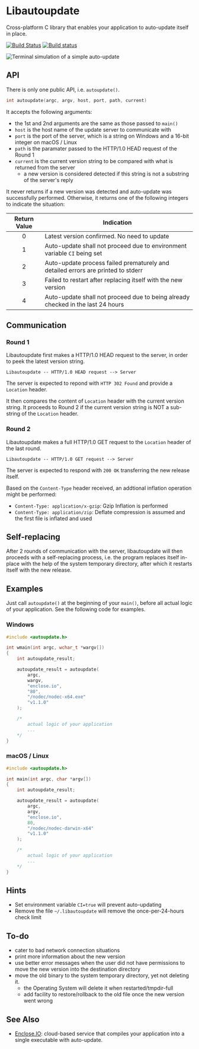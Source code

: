 # Libautoupdate

Cross-platform C library that enables your application to auto-update itself in place.

[![Build Status](https://travis-ci.org/pmq20/libautoupdate.svg?branch=master)](https://travis-ci.org/pmq20/libautoupdate)
[![Build status](https://ci.appveyor.com/api/projects/status/sjdyfwd768lh187f/branch/master?svg=true)](https://ci.appveyor.com/project/pmq20/libautoupdate/branch/master)

![Terminal simulation of a simple auto-update](https://github.com/pmq20/libautoupdate/raw/master/doc/libautoupdate.gif)

## API

There is only one public API, i.e. `autoupdate()`.

```C
int autoupdate(argc, argv, host, port, path, current)
```

It accepts the following arguments:

- the 1st and 2nd arguments are the same as those passed to `main()`
- `host` is the host name of the update server to communicate with
- `port` is the port of the server, which is a string on Windows and a 16-bit integer on macOS / Linux
- `path` is the paramater passed to the HTTP/1.0 HEAD request of the Round 1
- `current` is the current version string to be compared with what is returned from the server
  - a new version is considered detected if this string is not a substring of the server's reply

It never returns if a new version was detected and auto-update was successfully performed.
Otherwise, it returns one of the following integers to indicate the situation:

|  Return Value  | Indication                                                                                  |
|:--------------:|---------------------------------------------------------------------------------------------|
|        0       | Latest version confirmed. No need to update                                                 |
|        1       | Auto-update shall not proceed due to environment variable `CI` being set                    |
|        2       | Auto-update process failed prematurely and detailed errors are printed to stderr            |
|        3       | Failed to restart after replacing itself with the new version                               |
|        4       | Auto-update shall not proceed due to being already checked in the last 24 hours             |

## Communication

### Round 1

Libautoupdate first makes a HTTP/1.0 HEAD request to the server, in order to peek the latest version string.

    Libautoupdate -- HTTP/1.0 HEAD request --> Server

The server is expected to repond with `HTTP 302 Found` and provide a `Location` header.

It then compares the content of `Location` header with the current version string.
It proceeds to Round 2 if the current version string is NOT a sub-string of the `Location` header.

### Round 2

Libautoupdate makes a full HTTP/1.0 GET request to the `Location` header of the last round.

    Libautoupdate -- HTTP/1.0 GET request --> Server

The server is expected to respond with `200 OK` transferring the new release itself.

Based on the `Content-Type` header received, an addtional inflation operation might be performed:
- `Content-Type: application/x-gzip`: Gzip Inflation is performed
- `Content-Type: application/zip`: Deflate compression is assumed and the first file is inflated and used

## Self-replacing

After 2 rounds of communication with the server,
libautoupdate will then proceeds with a self-replacing process,
i.e. the program replaces itself in-place with the help of the system temporary directory,
after which it restarts itself with the new release.

## Examples

Just call `autoupdate()` at the beginning of your `main()`,
before all actual logic of your application.
See the following code for examples.

### Windows

```C
#include <autoupdate.h>

int wmain(int argc, wchar_t *wargv[])
{
	int autoupdate_result;

	autoupdate_result = autoupdate(
		argc,
		wargv,
		"enclose.io",
		"80",
		"/nodec/nodec-x64.exe"
		"v1.1.0"
	);

	/* 
		actual logic of your application
		...
	*/
}
```

### macOS / Linux

```C
#include <autoupdate.h>

int main(int argc, char *argv[])
{
	int autoupdate_result;

	autoupdate_result = autoupdate(
		argc,
		argv,
		"enclose.io",
		80,
		"/nodec/nodec-darwin-x64"
		"v1.1.0"
	);

	/* 
		actual logic of your application
		...
	*/
}
```

## Hints

- Set environment variable `CI=true` will prevent auto-updating
- Remove the file `~/.libautoupdate` will remove the once-per-24-hours check limit

## To-do

- cater to bad network connection situations
- print more information about the new version
- use better error messages when the user did not have permissions to move the new version into the destination directory
- move the old binary to the system temporary directory, yet not deleting it.
  - the Operating System will delete it when restarted/tmpdir-full
  - add facility to restore/rollback to the old file once the new version went wrong

## See Also

- [Enclose.IO](https://github.com/pmq20/enclose-io): cloud-based service that compiles your application into a single executable with auto-update.
